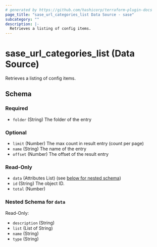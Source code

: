 ```yaml
---
# generated by https://github.com/hashicorp/terraform-plugin-docs
page_title: "sase_url_categories_list Data Source - sase"
subcategory: ""
description: |-
  Retrieves a listing of config items.
---
```


# sase_url_categories_list (Data Source)

Retrieves a listing of config items.



<!-- schema generated by tfplugindocs -->
## Schema

### Required

- `folder` (String) The folder of the entry

### Optional

- `limit` (Number) The max count in result entry (count per page)
- `name` (String) The name of the entry
- `offset` (Number) The offset of the result entry

### Read-Only

- `data` (Attributes List) (see [below for nested schema](#nestedatt--data))
- `id` (String) The object ID.
- `total` (Number)

<a id="nestedatt--data"></a>
### Nested Schema for `data`

Read-Only:

- `description` (String)
- `list` (List of String)
- `name` (String)
- `type` (String)


